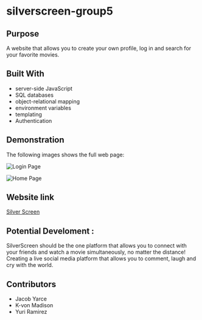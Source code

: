 # silverscreen-group5

## Purpose
A website that allows you to create your own profile, log in and search for your favorite movies.

## Built With
* server-side JavaScript
* SQL databases
* object-relational mapping
* environment variables
* templating
* Authentication

## Demonstration 
The following images shows the full web page:

![Login Page](./public/images/LoginScreen.png)

![Home Page](./public/images/HomeScreen.png)

## Website link
[Silver Screen](https://github.com/Keemperor/silverscreen-group5)

## Potential Develoment :
SilverScreen should be the one platform that allows you to connect with your friends and watch a movie simultaneously, no matter the distance! Creating a live social media platform that allows you to comment, laugh and cry with the world.

## Contributors 
* Jacob Yarce
* K-von Madison
* Yuri Ramirez